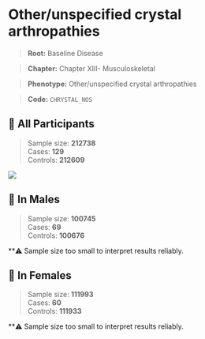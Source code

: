 # Other/unspecified crystal arthropathies

> **Root:** Baseline Disease  

> **Chapter:** Chapter XIII- Musculoskeletal  

> **Phenotype:** Other/unspecified crystal arthropathies  

> **Code:** `CHRYSTAL_NOS`

## 🧪 All Participants  
> Sample size: **212738**  
> Cases: **129**  
> Controls: **212609**
<img src="/Disease/Figures/ALL/Incidence/CHRYSTAL_NOS.png"/>
<CsvTable src="/public/Disease/Data/ALL/Incidence/COX_CHRYSTAL_NOS.csv" label="🔍 View full results" />

## 👨 In Males  
> Sample size: **100745**  
> Cases: **69**  
> Controls: **100676**

**⚠️ Sample size too small to interpret results reliably.


## 👩 In Females  
> Sample size: **111993**  
> Cases: **60**  
> Controls: **111933**

**⚠️ Sample size too small to interpret results reliably.

